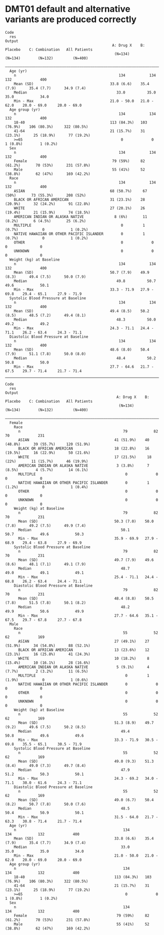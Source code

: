 # DMT01 default and alternative variants are produced correctly

    Code
      res
    Output
                                                     A: Drug X    B: Placebo    C: Combination   All Patients
                                                      (N=134)       (N=134)        (N=132)         (N=400)   
      ———————————————————————————————————————————————————————————————————————————————————————————————————————
      Age (yr)                                                                                               
        n                                               134           134            132             400     
        Mean (SD)                                   33.8 (6.6)    35.4 (7.9)      35.4 (7.7)      34.9 (7.4) 
        Median                                         33.0          35.0            35.0            34.0    
        Min - Max                                   21.0 - 50.0   21.0 - 62.0    20.0 - 69.0     20.0 - 69.0 
      Age group (yr)                                                                                         
        n                                               134           134            132             400     
        18-40                                       113 (84.3%)   103 (76.9%)    106 (80.3%)     322 (80.5%) 
        41-64                                       21 (15.7%)    31 (23.1%)      25 (18.9%)      77 (19.2%) 
        >=65                                             0             0           1 (0.8%)        1 (0.2%)  
      Sex                                                                                                    
        n                                               134           134            132             400     
        Female                                       79 (59%)     82 (61.2%)       70 (53%)      231 (57.8%) 
        Male                                         55 (41%)     52 (38.8%)       62 (47%)      169 (42.2%) 
      Race                                                                                                   
        n                                               134           134            132             400     
        ASIAN                                       68 (50.7%)     67 (50%)       73 (55.3%)      208 (52%)  
        BLACK OR AFRICAN AMERICAN                   31 (23.1%)    28 (20.9%)      32 (24.2%)      91 (22.8%) 
        WHITE                                       27 (20.1%)    26 (19.4%)      21 (15.9%)      74 (18.5%) 
        AMERICAN INDIAN OR ALASKA NATIVE              8 (6%)       11 (8.2%)       6 (4.5%)       25 (6.2%)  
        MULTIPLE                                         0         1 (0.7%)           0            1 (0.2%)  
        NATIVE HAWAIIAN OR OTHER PACIFIC ISLANDER        0         1 (0.7%)           0            1 (0.2%)  
        OTHER                                            0             0              0               0      
        UNKNOWN                                          0             0              0               0      
      Weight (kg) at Baseline                                                                                
        n                                               134           134            132             400     
        Mean (SD)                                   50.7 (7.9)    49.9 (8.3)      49.4 (7.5)      50.0 (7.9) 
        Median                                         49.8          50.7            49.6            50.1    
        Min - Max                                   33.3 - 71.9   27.9 - 69.8    29.4 - 65.1     27.9 - 71.9 
      Systolic Blood Pressure at Baseline                                                                    
        n                                               134           134            132             400     
        Mean (SD)                                   49.4 (8.5)    50.2 (8.5)      48.5 (7.2)      49.4 (8.1) 
        Median                                         48.3          50.0            49.2            49.2    
        Min - Max                                   24.3 - 71.1   24.4 - 71.1    26.2 - 63.4     24.3 - 71.1 
      Diastolic Blood Pressure at Baseline                                                                   
        n                                               134           134            132             400     
        Mean (SD)                                   48.6 (8.0)    50.4 (7.9)      51.1 (7.8)      50.0 (8.0) 
        Median                                         48.4          50.2            50.8            50.0    
        Min - Max                                   27.7 - 64.6   21.7 - 67.5    29.7 - 71.4     21.7 - 71.4 

---

    Code
      res
    Output
                                                       A: Drug X    B: Placebo    C: Combination   All Patients
                                                        (N=134)       (N=134)        (N=132)         (N=400)   
      —————————————————————————————————————————————————————————————————————————————————————————————————————————
      Female                                                                                                   
        Race                                                                                                   
          n                                               79            82              70             231     
          ASIAN                                       41 (51.9%)    40 (48.8%)      39 (55.7%)     120 (51.9%) 
          BLACK OR AFRICAN AMERICAN                   18 (22.8%)    16 (19.5%)      16 (22.9%)      50 (21.6%) 
          WHITE                                       17 (21.5%)     18 (22%)       11 (15.7%)      46 (19.9%) 
          AMERICAN INDIAN OR ALASKA NATIVE             3 (3.8%)      7 (8.5%)        4 (5.7%)       14 (6.1%)  
          MULTIPLE                                         0             0              0               0      
          NATIVE HAWAIIAN OR OTHER PACIFIC ISLANDER        0         1 (1.2%)           0            1 (0.4%)  
          OTHER                                            0             0              0               0      
          UNKNOWN                                          0             0              0               0      
        Weight (kg) at Baseline                                                                                
          n                                               79            82              70             231     
          Mean (SD)                                   50.3 (7.0)    50.0 (7.8)      49.2 (7.5)      49.9 (7.4) 
          Median                                         50.1          50.7            49.6            50.3    
          Min - Max                                   35.9 - 69.9   27.9 - 68.9    29.4 - 63.8     27.9 - 69.9 
        Systolic Blood Pressure at Baseline                                                                    
          n                                               79            82              70             231     
          Mean (SD)                                   49.7 (7.9)    49.6 (8.6)      48.1 (7.1)      49.1 (7.9) 
          Median                                         48.7          49.0            49.1            49.1    
          Min - Max                                   25.4 - 71.1   24.4 - 68.8    26.2 - 63.4     24.4 - 71.1 
        Diastolic Blood Pressure at Baseline                                                                   
          n                                               79            82              70             231     
          Mean (SD)                                   48.4 (8.8)    50.5 (7.8)      51.5 (7.8)      50.1 (8.2) 
          Median                                         48.2          49.9            50.6            49.9    
          Min - Max                                   27.7 - 64.6   35.1 - 67.5    29.7 - 67.8     27.7 - 67.8 
      Male                                                                                                     
        Race                                                                                                   
          n                                               55            52              62             169     
          ASIAN                                       27 (49.1%)    27 (51.9%)      34 (54.8%)      88 (52.1%) 
          BLACK OR AFRICAN AMERICAN                   13 (23.6%)    12 (23.1%)      16 (25.8%)      41 (24.3%) 
          WHITE                                       10 (18.2%)     8 (15.4%)      10 (16.1%)      28 (16.6%) 
          AMERICAN INDIAN OR ALASKA NATIVE             5 (9.1%)      4 (7.7%)        2 (3.2%)       11 (6.5%)  
          MULTIPLE                                         0         1 (1.9%)           0            1 (0.6%)  
          NATIVE HAWAIIAN OR OTHER PACIFIC ISLANDER        0             0              0               0      
          OTHER                                            0             0              0               0      
          UNKNOWN                                          0             0              0               0      
        Weight (kg) at Baseline                                                                                
          n                                               55            52              62             169     
          Mean (SD)                                   51.3 (8.9)    49.7 (9.2)      49.6 (7.5)      50.2 (8.5) 
          Median                                         49.4          50.8            49.6            49.6    
          Min - Max                                   33.3 - 71.9   30.5 - 69.8    35.5 - 65.1     30.5 - 71.9 
        Systolic Blood Pressure at Baseline                                                                    
          n                                               55            52              62             169     
          Mean (SD)                                   49.0 (9.3)    51.3 (8.4)      49.0 (7.3)      49.7 (8.4) 
          Median                                         47.9          51.2            50.3            50.1    
          Min - Max                                   24.3 - 69.2   34.0 - 71.1    30.0 - 61.6     24.3 - 71.1 
        Diastolic Blood Pressure at Baseline                                                                   
          n                                               55            52              62             169     
          Mean (SD)                                   49.0 (6.7)    50.4 (8.2)      50.7 (7.8)      50.0 (7.6) 
          Median                                         48.5          50.4            50.9            50.1    
          Min - Max                                   31.5 - 64.0   21.7 - 63.3    30.8 - 71.4     21.7 - 71.4 
      Age (yr)                                                                                                 
        n                                                 134           134            132             400     
        Mean (SD)                                     33.8 (6.6)    35.4 (7.9)      35.4 (7.7)      34.9 (7.4) 
        Median                                           33.0          35.0            35.0            34.0    
        Min - Max                                     21.0 - 50.0   21.0 - 62.0    20.0 - 69.0     20.0 - 69.0 
      Age group (yr)                                                                                           
        n                                                 134           134            132             400     
        18-40                                         113 (84.3%)   103 (76.9%)    106 (80.3%)     322 (80.5%) 
        41-64                                         21 (15.7%)    31 (23.1%)      25 (18.9%)      77 (19.2%) 
        >=65                                               0             0           1 (0.8%)        1 (0.2%)  
      Sex                                                                                                      
        n                                                 134           134            132             400     
        Female                                         79 (59%)     82 (61.2%)       70 (53%)      231 (57.8%) 
        Male                                           55 (41%)     52 (38.8%)       62 (47%)      169 (42.2%) 

